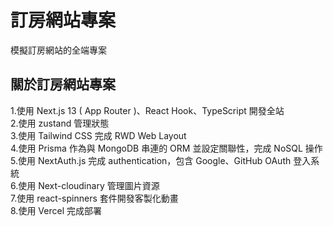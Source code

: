 # 訂房網站專案

模擬訂房網站的全端專案

## 關於訂房網站專案

1.使用 Next.js 13 ( App Router )、React Hook、TypeScript 開發全站  
2.使用 zustand 管理狀態  
3.使用 Tailwind CSS 完成 RWD Web Layout  
4.使用 Prisma 作為與 MongoDB 串連的 ORM 並設定關聯性，完成 NoSQL 操作  
5.使用 NextAuth.js 完成 authentication，包含 Google、GitHub OAuth 登入系統  
6.使用 Next-cloudinary 管理圖片資源  
7.使用 react-spinners 套件開發客製化動畫  
8.使用 Vercel 完成部署
